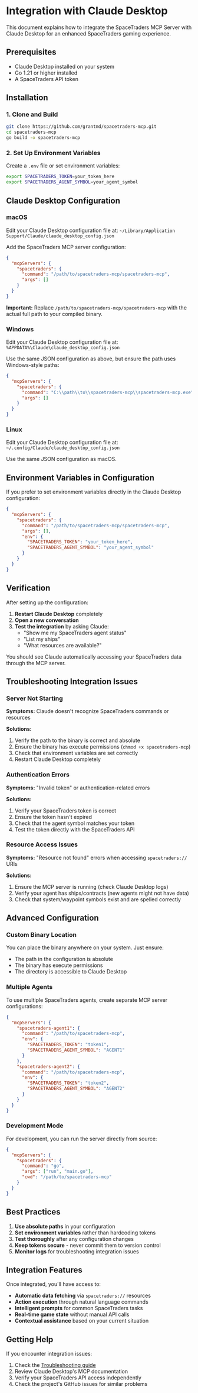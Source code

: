 # Integration with Claude Desktop

This document explains how to integrate the SpaceTraders MCP Server with Claude Desktop for an enhanced SpaceTraders gaming experience.

## Prerequisites

- Claude Desktop installed on your system
- Go 1.21 or higher installed
- A SpaceTraders API token

## Installation

### 1. Clone and Build

```bash
git clone https://github.com/grantmd/spacetraders-mcp.git
cd spacetraders-mcp
go build -o spacetraders-mcp
```

### 2. Set Up Environment Variables

Create a `.env` file or set environment variables:

```bash
export SPACETRADERS_TOKEN=your_token_here
export SPACETRADERS_AGENT_SYMBOL=your_agent_symbol
```

## Claude Desktop Configuration

### macOS

Edit your Claude Desktop configuration file at:
`~/Library/Application Support/Claude/claude_desktop_config.json`

Add the SpaceTraders MCP server configuration:

```json
{
  "mcpServers": {
    "spacetraders": {
      "command": "/path/to/spacetraders-mcp/spacetraders-mcp",
      "args": []
    }
  }
}
```

**Important:** Replace `/path/to/spacetraders-mcp/spacetraders-mcp` with the actual full path to your compiled binary.

### Windows

Edit your Claude Desktop configuration file at:
`%APPDATA%\Claude\claude_desktop_config.json`

Use the same JSON configuration as above, but ensure the path uses Windows-style paths:

```json
{
  "mcpServers": {
    "spacetraders": {
      "command": "C:\\path\\to\\spacetraders-mcp\\spacetraders-mcp.exe",
      "args": []
    }
  }
}
```

### Linux

Edit your Claude Desktop configuration file at:
`~/.config/Claude/claude_desktop_config.json`

Use the same JSON configuration as macOS.

## Environment Variables in Configuration

If you prefer to set environment variables directly in the Claude Desktop configuration:

```json
{
  "mcpServers": {
    "spacetraders": {
      "command": "/path/to/spacetraders-mcp/spacetraders-mcp",
      "args": [],
      "env": {
        "SPACETRADERS_TOKEN": "your_token_here",
        "SPACETRADERS_AGENT_SYMBOL": "your_agent_symbol"
      }
    }
  }
}
```

## Verification

After setting up the configuration:

1. **Restart Claude Desktop** completely
2. **Open a new conversation**
3. **Test the integration** by asking Claude:
   - "Show me my SpaceTraders agent status"
   - "List my ships"
   - "What resources are available?"

You should see Claude automatically accessing your SpaceTraders data through the MCP server.

## Troubleshooting Integration Issues

### Server Not Starting

**Symptoms:** Claude doesn't recognize SpaceTraders commands or resources

**Solutions:**
1. Verify the path to the binary is correct and absolute
2. Ensure the binary has execute permissions (`chmod +x spacetraders-mcp`)
3. Check that environment variables are set correctly
4. Restart Claude Desktop completely

### Authentication Errors

**Symptoms:** "Invalid token" or authentication-related errors

**Solutions:**
1. Verify your SpaceTraders token is correct
2. Ensure the token hasn't expired
3. Check that the agent symbol matches your token
4. Test the token directly with the SpaceTraders API

### Resource Access Issues

**Symptoms:** "Resource not found" errors when accessing `spacetraders://` URIs

**Solutions:**
1. Ensure the MCP server is running (check Claude Desktop logs)
2. Verify your agent has ships/contracts (new agents might not have data)
3. Check that system/waypoint symbols exist and are spelled correctly

## Advanced Configuration

### Custom Binary Location

You can place the binary anywhere on your system. Just ensure:
- The path in the configuration is absolute
- The binary has execute permissions
- The directory is accessible to Claude Desktop

### Multiple Agents

To use multiple SpaceTraders agents, create separate MCP server configurations:

```json
{
  "mcpServers": {
    "spacetraders-agent1": {
      "command": "/path/to/spacetraders-mcp",
      "env": {
        "SPACETRADERS_TOKEN": "token1",
        "SPACETRADERS_AGENT_SYMBOL": "AGENT1"
      }
    },
    "spacetraders-agent2": {
      "command": "/path/to/spacetraders-mcp",
      "env": {
        "SPACETRADERS_TOKEN": "token2",
        "SPACETRADERS_AGENT_SYMBOL": "AGENT2"
      }
    }
  }
}
```

### Development Mode

For development, you can run the server directly from source:

```json
{
  "mcpServers": {
    "spacetraders": {
      "command": "go",
      "args": ["run", "main.go"],
      "cwd": "/path/to/spacetraders-mcp"
    }
  }
}
```

## Best Practices

1. **Use absolute paths** in your configuration
2. **Set environment variables** rather than hardcoding tokens
3. **Test thoroughly** after any configuration changes
4. **Keep tokens secure** - never commit them to version control
5. **Monitor logs** for troubleshooting integration issues

## Integration Features

Once integrated, you'll have access to:

- **Automatic data fetching** via `spacetraders://` resources
- **Action execution** through natural language commands
- **Intelligent prompts** for common SpaceTraders tasks
- **Real-time game state** without manual API calls
- **Contextual assistance** based on your current situation

## Getting Help

If you encounter integration issues:

1. Check the [Troubleshooting guide](troubleshooting.md)
2. Review Claude Desktop's MCP documentation
3. Verify your SpaceTraders API access independently
4. Check the project's GitHub issues for similar problems
